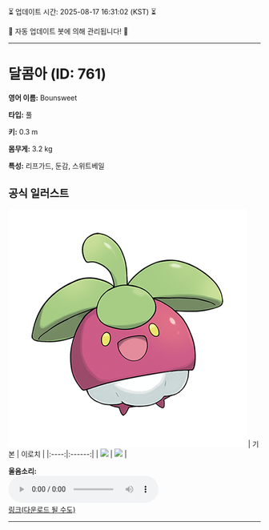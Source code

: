 
⏳ 업데이트 시간: 2025-08-17 16:31:02 (KST) ⏳

🤖 자동 업데이트 봇에 의해 관리됩니다! 🤖

---

# 달콤아 (ID: 761)
**영어 이름:** Bounsweet

**타입:** 풀

**키:** 0.3 m

**몸무게:** 3.2 kg

**특성:** 리프가드, 둔감, 스위트베일

## 공식 일러스트
![](https://raw.githubusercontent.com/PokeAPI/sprites/master/sprites/pokemon/other/official-artwork/761.png)
| 기본 | 이로치 |
|:----:|:------:|
| <img src="http://play.pokemonshowdown.com/sprites/ani/bounsweet.gif" width="200"> | <img src="http://play.pokemonshowdown.com/sprites/ani-shiny/bounsweet.gif" width="200"> |

**울음소리:**<br><audio controls src="https://raw.githubusercontent.com/PokeAPI/cries/main/cries/pokemon/latest/761.ogg"></audio><br> [링크(다운로드 될 수도)](https://raw.githubusercontent.com/PokeAPI/cries/main/cries/pokemon/latest/761.ogg)


---
